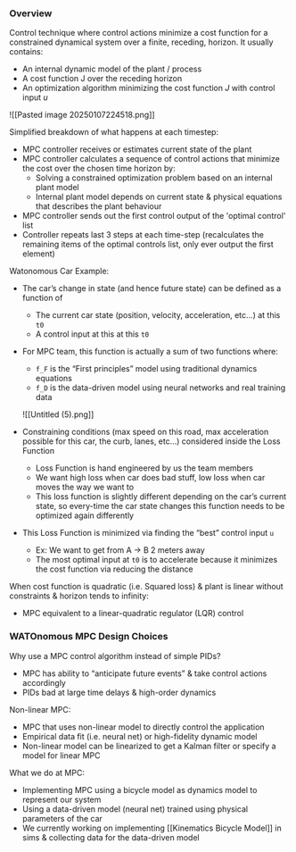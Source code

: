 ### Overview
Control technique where control actions minimize a cost function for a constrained dynamical system over a finite, receding, horizon. It usually contains:

- An internal dynamic model of the plant / process
- A cost function J over the receding horizon
- An optimization algorithm minimizing the cost function _J_ with control input _u_

![[Pasted image 20250107224518.png]]

Simplified breakdown of what happens at each timestep:
- MPC controller receives or estimates current state of the plant
- MPC controller calculates a sequence of control actions that minimize the cost over the chosen time horizon by:
	- Solving a constrained optimization problem based on an internal plant model
	- Internal plant model depends on current state & physical equations that describes the plant behaviour
- MPC controller sends out the first control output of the 'optimal control' list
- Controller repeats last 3 steps at each time-step (recalculates the remaining items of the optimal controls list, only ever output the first element)

Watonomous Car Example:
- The car’s change in state (and hence future state) can be defined as a function of
    - The current car state (position, velocity, acceleration, etc…) at this `t0`
    - A control input at this at this `t0`
- For MPC team, this function is actually a sum of two functions where:
    - `f_F` is the “First principles” model using traditional dynamics equations
    - `f_D` is the data-driven model using neural networks and real training data
	
	![[Untitled (5).png]]
	
- Constraining conditions (max speed on this road, max acceleration possible for this car, the curb, lanes, etc…) considered inside the Loss Function
    - Loss Function is hand engineered by us the team members
    - We want high loss when car does bad stuff, low loss when car moves the way we want to
    - This loss function is slightly different depending on the car’s current state, so every-time the car state changes this function needs to be optimized again differently
- This Loss Function is minimized via finding the “best” control input `u`
    - Ex: We want to get from A → B 2 meters away
    - The most optimal input at `t0` is to accelerate because it minimizes the cost function via reducing the distance

When cost function is quadratic (i.e. Squared loss) & plant is linear without constraints & horizon tends to infinity:
- MPC equivalent to a linear-quadratic regulator (LQR) control

### WATOnomous MPC Design Choices
Why use a MPC control algorithm instead of simple PIDs?
- MPC has ability to “anticipate future events” & take control actions accordingly
- PIDs bad at large time delays & high-order dynamics

Non-linear MPC:
- MPC that uses non-linear model to directly control the application
- Empirical data fit (i.e. neural net) or high-fidelity dynamic model
- Non-linear model can be linearized to get a Kalman filter or specify a model for linear MPC

What we do at MPC:
- Implementing MPC using a bicycle model as dynamics model to represent our system
- Using a data-driven model (neural net) trained using physical parameters of the car
- We currently working on implementing [[Kinematics Bicycle Model]] in sims & collecting data for the data-driven model